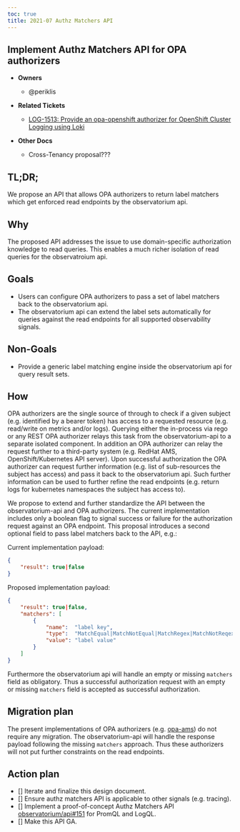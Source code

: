 ```yaml
---
toc: true
title: 2021-07 Authz Matchers API
---
```


## Implement Authz Matchers API for OPA authorizers

* **Owners**
  * @periklis

* **Related Tickets**
  * [LOG-1513: Provide an opa-openshift authorizer for OpenShift Cluster Logging using Loki](https://issues.redhat.com/browse/LOG-1513)

* **Other Docs**
  * Cross-Tenancy proposal???

## TL;DR;

We propose an API that allows OPA authorizers to return label matchers which get enforced read endpoints by the observatorium api.

## Why

The proposed API addresses the issue to use domain-specific authorization knowledge to read queries. This enables a much richer isolation of read queries for the observatroium api.

## Goals

* Users can configure OPA authorizers to pass a set of label matchers back to the observatorium api.
* The observatorium api can extend the label sets automatically for queries against the read endpoints for all supported observability signals.

## Non-Goals

* Provide a generic label matching engine inside the observatorium api for query result sets.

## How

OPA authorizers are the single source of through to check if a given subject (e.g. identified by a bearer token) has access to a requested resource (e.g. read/write on metrics and/or logs). Querying either the in-process via rego or any REST OPA authorizer relays this task from the observatorium-api to a separate isolated component. In addition an OPA authorizer can relay the request further to a third-party system (e.g. RedHat AMS, OpenShift/Kubernetes API server). Upon successful authorization the OPA authorizer can request further information (e.g. list of sub-resources the subject has access) and pass it back to the observatorium api. Such further information can be used to further refine the read endpoints (e.g. return logs for kubernetes namespaces the subject has access to).

We propose to extend and further standardize the API between the observatorium-api and OPA authorizers. The current implementation includes only a boolean flag to signal success or failure for the authorization request against an OPA endpoint. This proposal introduces a second optional field to pass label matchers back to the API, e.g.:

Current implementation payload:

```json
{
    "result": true|false
}
```

Proposed implementation payload:

```json
{
    "result": true|false,
    "matchers": [
        {
            "name":  "label key",
            "type":  "MatchEqual|MatchNotEqual|MatchRegex|MatchNotReqex",
            "value": "label value"
        }
    ]
}
```

Furthermore the observatorium api will handle an empty or missing `matchers` field as obligatory. Thus a successful authorization request with an empty or missing `matchers` field is accepted as successful authorization.

## Migration plan

The present implementations of OPA authorizers (e.g. [opa-ams](https://github.com/observatorium/opa-ams)) do not require any migration. The observatorium-api will handle the response payload following the missing `matchers` approach. Thus these authorizers will not put further constraints on the read endpoints.

## Action plan

- [] Iterate and finalize this design document.
- [] Ensure authz matchers API is applicable to other signals (e.g. tracing).
- [] Implement a proof-of-concept Authz Matchers API [observatorium/api#151](https://github.com/observatorium/api/pull/151) for PromQL and LogQL.
- [] Make this API GA.
